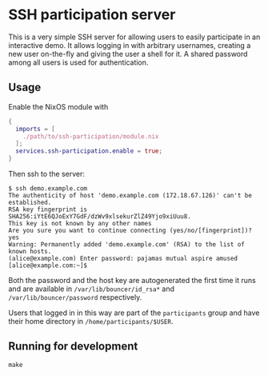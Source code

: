 # SSH participation server

This is a very simple SSH server for allowing users to easily participate in an interactive demo. It allows logging in with arbitrary usernames, creating a new user on-the-fly and giving the user a shell for it. A shared password among all users is used for authentication.

## Usage

Enable the NixOS module with

```nix
{
  imports = [
    ./path/to/ssh-participation/module.nix
  ];
  services.ssh-participation.enable = true;
}
```

Then ssh to the server:
```
$ ssh demo.example.com
The authenticity of host 'demo.example.com (172.18.67.126)' can't be established.
RSA key fingerprint is SHA256:iYtE6QJoExY7GdF/dzWv9xlsekurZlZ49Yjo9xiUuu8.
This key is not known by any other names
Are you sure you want to continue connecting (yes/no/[fingerprint])? yes
Warning: Permanently added 'demo.example.com' (RSA) to the list of known hosts.
(alice@example.com) Enter password: pajamas mutual aspire amused
[alice@example.com:~]$
```

Both the password and the host key are autogenerated the first time it runs and are available in `/var/lib/bouncer/id_rsa*` and `/var/lib/bouncer/password` respectively.

Users that logged in in this way are part of the `participants` group and have their home directory in `/home/participants/$USER`.

## Running for development

```
make
```
